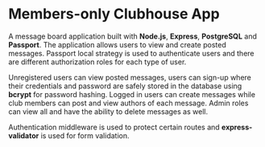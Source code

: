 # Members-only Clubhouse App

A message board application built with **Node.js**, **Express**, **PostgreSQL** and **Passport**. The application allows users to view and create posted messages. Passport local strategy is used to authenticate users and there are different authorization roles for each type of user.

Unregistered users can view posted messages, users can sign-up where their credentials and password are safely stored in the database using **bcrypt** for password hashing. Logged in users can create messages while club members can post and view authors of each message. Admin roles can view all and have the ability to delete messages as well.

Authentication middleware is used to protect certain routes and **express-validator** is used for form validation.
